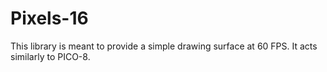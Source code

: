 # Pixels-16

This library is meant to provide a simple drawing surface at 60 FPS. It acts similarly to PICO-8.